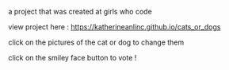 a project that was created at girls who code

view project here : https://katherineanlinc.github.io/cats_or_dogs

click on the pictures of the cat or dog to change them

click on the smiley face button to vote !
